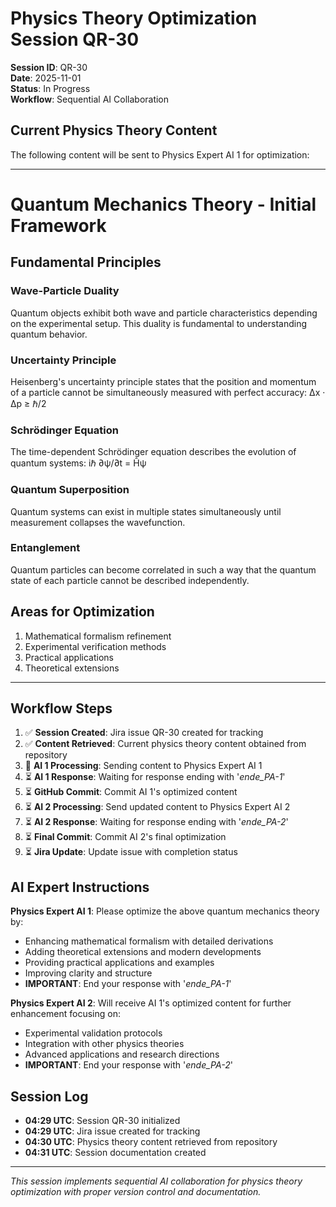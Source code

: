 # Physics Theory Optimization Session QR-30

**Session ID**: QR-30  
**Date**: 2025-11-01  
**Status**: In Progress  
**Workflow**: Sequential AI Collaboration  

## Current Physics Theory Content

The following content will be sent to Physics Expert AI 1 for optimization:

---

# Quantum Mechanics Theory - Initial Framework

## Fundamental Principles

### Wave-Particle Duality
Quantum objects exhibit both wave and particle characteristics depending on the experimental setup. This duality is fundamental to understanding quantum behavior.

### Uncertainty Principle
Heisenberg's uncertainty principle states that the position and momentum of a particle cannot be simultaneously measured with perfect accuracy:
Δx · Δp ≥ ℏ/2

### Schrödinger Equation
The time-dependent Schrödinger equation describes the evolution of quantum systems:
iℏ ∂ψ/∂t = Ĥψ

### Quantum Superposition
Quantum systems can exist in multiple states simultaneously until measurement collapses the wavefunction.

### Entanglement
Quantum particles can become correlated in such a way that the quantum state of each particle cannot be described independently.

## Areas for Optimization
1. Mathematical formalism refinement
2. Experimental verification methods
3. Practical applications
4. Theoretical extensions

---

## Workflow Steps

1. ✅ **Session Created**: Jira issue QR-30 created for tracking
2. ✅ **Content Retrieved**: Current physics theory content obtained from repository
3. 🔄 **AI 1 Processing**: Sending content to Physics Expert AI 1
4. ⏳ **AI 1 Response**: Waiting for response ending with '_ende_PA-1_'
5. ⏳ **GitHub Commit**: Commit AI 1's optimized content
6. ⏳ **AI 2 Processing**: Send updated content to Physics Expert AI 2
7. ⏳ **AI 2 Response**: Waiting for response ending with '_ende_PA-2_'
8. ⏳ **Final Commit**: Commit AI 2's final optimization
9. ⏳ **Jira Update**: Update issue with completion status

## AI Expert Instructions

**Physics Expert AI 1**: Please optimize the above quantum mechanics theory by:
- Enhancing mathematical formalism with detailed derivations
- Adding theoretical extensions and modern developments
- Providing practical applications and examples
- Improving clarity and structure
- **IMPORTANT**: End your response with '_ende_PA-1_'

**Physics Expert AI 2**: Will receive AI 1's optimized content for further enhancement focusing on:
- Experimental validation protocols
- Integration with other physics theories
- Advanced applications and research directions
- **IMPORTANT**: End your response with '_ende_PA-2_'

## Session Log

- **04:29 UTC**: Session QR-30 initialized
- **04:29 UTC**: Jira issue created for tracking
- **04:30 UTC**: Physics theory content retrieved from repository
- **04:31 UTC**: Session documentation created

---

*This session implements sequential AI collaboration for physics theory optimization with proper version control and documentation.*